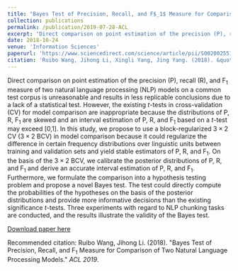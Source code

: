 ```yaml
---
title: "Bayes Test of Precision, Recall, and F$_1$ Measure for Comparison of Two Natural Language Processing Models"
collection: publications
permalink: /publication/2019-07-28-ACL
excerpt: 'Direct comparison on point estimation of the precision (P), recall (R), and F$_1$ measure of two natural language processing (NLP) models on a common test corpus is unreasonable and results in less replicable conclusions due to a lack of a statistical test. However, the existing $t$-tests in cross-validation (CV) for model comparison are inappropriate because the distributions of P, R, F$_1$ are skewed and an interval estimation of P, R, and F$_1$ based on a $t$-test may exceed [0,1].  In this study, we propose to use a block-regularized $3\times 2$ CV ($3\times 2$ BCV) in model comparison because it could regularize the difference in certain frequency distributions over linguistic units between training and validation sets and yield stable estimators of P, R, and F$_1$.  On the basis of the $3\times 2$ BCV, we calibrate the posterior distributions of P, R, and F$_1$ and derive an accurate interval estimation of P, R, and F$_1$. Furthermore, we formulate the comparison into a hypothesis testing problem and propose a novel Bayes test. The test could directly compute the probabilities of the hypotheses on the basis of the posterior distributions and provide more informative decisions than the existing significance $t$-tests. Three experiments with regard to NLP chunking tasks are conducted, and the results illustrate the validity of the Bayes test.'
date: 2018-10-24
venue: 'Information Sciences'
paperurl: 'https://www.sciencedirect.com/science/article/pii/S0020025518308582'
citation: 'Ruibo Wang, Jihong Li, Xingli Yang, Jing Yang. (2018). &quot;Block-regularized repeated learning-testing for estimating generalization error.&quot; <i>ACL 2019</i>.'
---
```

Direct comparison on point estimation of the precision (P), recall (R), and F$_1$ measure of two natural language processing (NLP) models on a common test corpus is unreasonable and results in less replicable conclusions due to a lack of a statistical test. However, the existing $t$-tests in cross-validation (CV) for model comparison are inappropriate because the distributions of P, R, F$_1$ are skewed and an interval estimation of P, R, and F$_1$ based on a $t$-test may exceed [0,1].  In this study, we propose to use a block-regularized $3\times 2$ CV ($3\times 2$ BCV) in model comparison because it could regularize the difference in certain frequency distributions over linguistic units between training and validation sets and yield stable estimators of P, R, and F$_1$.  On the basis of the $3\times 2$ BCV, we calibrate the posterior distributions of P, R, and F$_1$ and derive an accurate interval estimation of P, R, and F$_1$. Furthermore, we formulate the comparison into a hypothesis testing problem and propose a novel Bayes test. The test could directly compute the probabilities of the hypotheses on the basis of the posterior distributions and provide more informative decisions than the existing significance $t$-tests. Three experiments with regard to NLP chunking tasks are conducted, and the results illustrate the validity of the Bayes test.

[Download paper here](https://rambowang.github.io/files/200622402008_ms_thesis_wangrb.pdf)

Recommended citation: Ruibo Wang, Jihong Li. (2018). &quot;Bayes Test of Precision, Recall, and F$_1$ Measure for Comparison of Two Natural Language Processing Models.&quot; <i>ACL 2019</i>. 



























